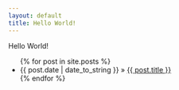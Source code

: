 ```yaml
---
layout: default
title: Hello World!
---
```

Hello World!

<ul>
  {% for post in site.posts %}
    <li>{{ post.date | date_to_string }} &raquo; <a href="./{{ post.url }}">{{ post.title }}</a></li>
  {% endfor %}
</ul>
